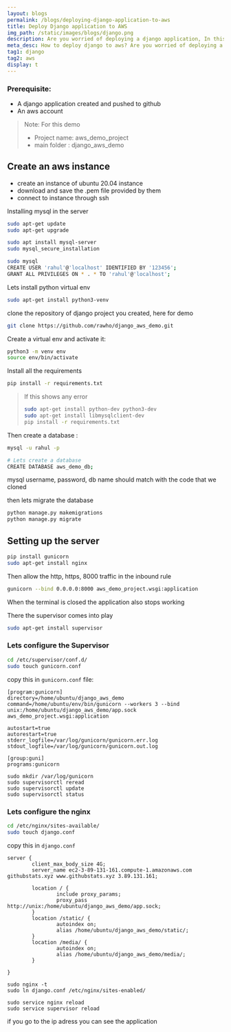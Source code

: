 ```yaml
---
layout: blogs
permalink: /blogs/deploying-django-application-to-aws
title: Deploy Django application to AWS
img_path: /static/images/blogs/django.png
description: Are you worried of deploying a django application, In this blog you can see how to deploy django app to aws
meta_desc: How to deploy django to aws? Are you worried of deploying a django application, In this blog you can see how to deploy django app to aws
tag1: django
tag2: aws
display: t
---
```


### Prerequisite: 
- A django application created and pushed to github
- An aws account


>Note: For this demo
>- Project name: aws_demo_project
>- main folder : django_aws_demo

## Create an aws instance

- create an instance of ubuntu 20.04 instance
- download and save the .pem file provided by them
- connect to instance through ssh

Installing mysql in the server
```bash
sudo apt-get update 
sudo apt-get upgrade

sudo apt install mysql-server
sudo mysql_secure_installation

sudo mysql
CREATE USER 'rahul'@'localhost' IDENTIFIED BY '123456';
GRANT ALL PRIVILEGES ON * . * TO 'rahul'@'localhost';

```

Lets install python virtual env
```bash
sudo apt-get install python3-venv
```


clone the repository of django project you created, here for demo 
```bash
git clone https://github.com/rawho/django_aws_demo.git
```

Create a virtual env and activate it:
```bash
python3 -m venv env
source env/bin/activate

```

Install all the requirements
```bash
pip install -r requirements.txt
```

> If this shows any error 
> 
> ```bash
> sudo apt-get install python-dev python3-dev
> sudo apt-get install libmysqlclient-dev  
> pip install -r requirements.txt
> ```

Then create a database :
```bash
mysql -u rahul -p

# Lets create a database
CREATE DATABASE aws_demo_db;

```

mysql username, password, db name should match with the code that we cloned

then lets migrate the database
```bash
python manage.py makemigrations
python manage.py migrate
```

## Setting up the server

```bash
pip install gunicorn
sudo apt-get install nginx
```

Then allow the http, https, 8000 traffic in the inbound rule

```bash
gunicorn --bind 0.0.0.0:8000 aws_demo_project.wsgi:application
```

When the terminal is closed the application also stops working

There the supervisor comes into play

```bash
sudo apt-get install supervisor
```

### Lets configure the Supervisor
```bash
cd /etc/supervisor/conf.d/
sudo touch gunicorn.conf
```

copy this in `gunicorn.conf` file:
```
[program:gunicorn]
directory=/home/ubuntu/django_aws_demo
command=/home/ubuntu/env/bin/gunicorn --workers 3 --bind unix:/home/ubuntu/django_aws_demo/app.sock aws_demo_project.wsgi:application

autostart=true
autorestart=true
stderr_logfile=/var/log/gunicorn/gunicorn.err.log
stdout_logfile=/var/log/gunicorn/gunicorn.out.log

[group:guni]
programs:gunicorn

```

```
sudo mkdir /var/log/gunicorn
sudo supervisorctl reread
sudo supervisorctl update
sudo supervisorctl status
```

### Lets configure the nginx

```bash
cd /etc/nginx/sites-available/
sudo touch django.conf
```

copy this in `django.conf`

```nginx
server {
        client_max_body_size 4G;
        server_name ec2-3-89-131-161.compute-1.amazonaws.com githubstats.xyz www.githubstats.xyz 3.89.131.161;

        location / {
                include proxy_params;
                proxy_pass http://unix:/home/ubuntu/django_aws_demo/app.sock;
        }
        location /static/ {
                autoindex on;
                alias /home/ubuntu/django_aws_demo/static/;
        }
        location /media/ {
                autoindex on;
                alias /home/ubuntu/django_aws_demo/media/;
        }

}
```

```
sudo nginx -t
sudo ln django.conf /etc/nginx/sites-enabled/
```

```
sudo service nginx reload
sudo service supervisor reload
```

if you go to the ip adress you can see the application